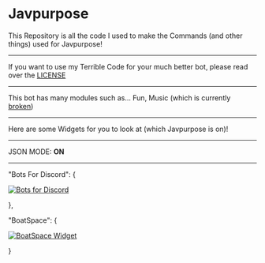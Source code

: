 # Javpurpose
This Repository is all the code I used to make the Commands (and other things) used for Javpurpose!

------------------------------------------------------------

If you want to use my Terrible Code for your much better bot, please read over the [LICENSE](https://github.com/Yoshiboi18303/Javpurpose/blob/main/LICENSE)

------------------------------------------------------------

This bot has many modules such as... Fun, Music (which is currently [broken](https://discord.com/channels/849201142902292500/849839861346729995/856990963024920606))

------------------------------------------------------------

Here are some Widgets for you to look at (which Javpurpose is on)!

------------------------------------------------------------

JSON MODE: **ON**

------------------------------------------------------------

"Bots For Discord": {

[![Bots for Discord](https://botsfordiscord.com/api/bot/848729278069211136/widget)](https://botsfordiscord.com/bots/848729278069211136)

},

"BoatSpace": {

[![BoatSpace Widget](https://boatspace.xyz/api/bots/848729278069211136/widget)](https://boatspace.xyz/bots/848729278069211136)

}
